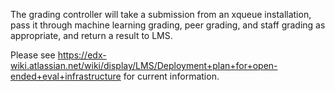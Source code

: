 The grading controller will take a submission from an xqueue installation, pass it through machine learning grading, peer grading, and staff grading as appropriate, and return a result to LMS.

Please see https://edx-wiki.atlassian.net/wiki/display/LMS/Deployment+plan+for+open-ended+eval+infrastructure for current information.